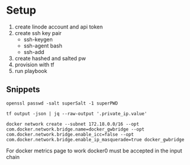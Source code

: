 # Setup

1. create linode account and api token
2. create ssh key pair
    - ssh-keygen
    - ssh-agent bash
    - ssh-add <my-private-key>
3. create hashed and salted pw
4. provision with tf
5. run playbook


## Snippets

```
openssl passwd -salt superSalt -1 superPWD
```

```
tf output -json | jq --raw-output '.private_ip.value'
```


```
docker network create --subnet 172.18.0.0/16 --opt com.docker.network.bridge.name=docker_gwbridge --opt com.docker.network.bridge.enable_icc=false --opt com.docker.network.bridge.enable_ip_masquerade=true docker_gwbridge
```


For docker metrics page to work docker0 must be accepted in the input chain